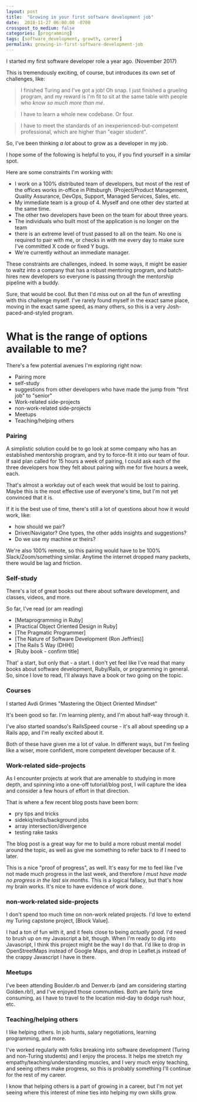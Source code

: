 ```yaml
---
layout: post
title:  "Growing in your first software development job"
date:  2018-11-27 06:00:00 -0700
crosspost_to_medium: false
categories: [programming]
tags: [software_development, growth, career]
permalink: growing-in-first-software-development-job
---
```


I started my first software developer role a year ago. (November 2017)

This is tremendously exciting, of course, but introduces its own set of challenges, like:

> I finished Turing and I've got a job! Oh snap. I just finished a grueling program, and my reward is I'm fit to sit at the same table with people who _know so much more than me_.

> I have to learn a whole new codebase. Or four.

> I have to meet the standards of an inexperienced-but-competent professional, which are higher than "eager student".

So, I've been thinking _a lot_ about to grow as a developer in my job.

I hope some of the following is helpful to you, if you find yourself in a similar spot.

Here are some constraints I'm working with:

- I work on a 100% distributed team of developers, but most of the rest of the offices works in-office in Pittsburgh. (Project/Product Management, Quality Assurance, DevOps, Support, Managed Services, Sales, etc.
- My immediate team is a group of 4. Myself and one other dev started at the same time.
- The other two developers have been on the team for about three years.
- The individuals who built most of the application is no longer on the team
- there is an extreme level of trust passed to all on the team. No one is required to pair with me, or checks in with me every day to make sure I've committed X code or fixed Y bugs.
- We're currently without an immediate manager. 

<!--more-->

These constraints are challenges, indeed. In some ways, it might be easier to waltz into a company that has a robust mentoring program, and batch-hires new developers so everyone is passing through the mentorship pipeline with a buddy.

Sure, that would be cool. But then I'd miss out on all the fun of wrestling with this challenge myself. I've rarely found myself in the exact same place, moving in the exact same speed, as many others, so this is a very Josh-paced-and-styled program. 

# What is the range of options available to me?

There's a few potential avenues I'm exploring right now:

- Pairing more
- self-study
- suggestions from other developers who have made the jump from "first job" to "senior"
- Work-related side-projects
- non-work-related side-projects
- Meetups
- Teaching/helping others


### Pairing

A simplistic solution could be to go look at some company who has an established mentorship program, and try to force-fit it into our team of four. If said plan called for 15 hours a week of pairing, I could ask each of the three developers how they felt about pairing with me for five hours a week, each.

That's almost a workday out of each week that would be lost to pairing. Maybe this is the most effective use of everyone's time, but I'm not yet convinced that it is. 

If it is the best use of time, there's still a lot of questions about how it would work, like:

- how should we pair? 
- Driver/Navigator? One types, the other adds insights and suggestions?
- Do we use my machine or theirs?

We're also 100% remote, so this pairing would have to be 100% Slack/Zoom/something similar. Anytime the internet dropped many packets, there would be lag and friction.

### Self-study

There's a lot of great books out there about software development, and classes, videos, and more. 

So far, I've read (or am reading)

- [Metaprogramming in Ruby]
- [Practical Object Oriented Design in Ruby]
- [The Pragmatic Programmer]
- [The Nature of Software Development (Ron Jeffries)]
- [The Rails 5 Way (DHH)]
- [Ruby book - confirm title]

That' a start, but only that - a start. I don't yet feel like I've read that many books about software development, Ruby/Rails, or programming in general. So, since I love to read, I'll always have a book or two going on the topic.

### Courses

I started Avdi Grimes "Mastering the Object Oriented Mindset"

It's been good so far. I'm learning plenty, and I'm about half-way through it. 

I've also started soandso's RailsSpeed course - it's all about speeding up a Rails app, and I'm really excited about it. 

Both of these have given me a lot of value. In different ways, but I'm feeling like a wiser, more confident, more competent developer because of it. 

### Work-related side-projects

As I encounter projects at work that are amenable to studying in more depth, and spinning into a one-off tutorial/blog post, I will capture the idea and consider a few hours of effort in that direction. 

That is where a few recent blog posts have been born:

- pry tips and tricks
- sidekiq/redis/background jobs
- array intersection/divergence
- testing rake tasks

The blog post is a great way for me to build a more robust mental model around the topic, as well as give me something to refer back to if I need to later.

This is a nice "proof of progress", as well. It's easy for me to feel like I've not made much progress in the last week, and therefore _I must have made no progress in the last six months_. This is a logical fallacy, but that's how my brain works. It's nice to have evidence of work done.

### non-work-related side-projects

I don't spend too much time on non-work related projects. I'd love to extend my Turing capstone project, [Block Value]. 

I had a ton of fun with it, and it feels close to being _actually good_. I'd need to brush up on my Javascript a bit, though. When I'm ready to dig into Javascript, I think this project might be the way I do that. I'd like to drop in OpenStreetMaps instead of Google Maps, and drop in Leaflet.js instead of the crappy Javascript I have in there. 

### Meetups

I've been attending Boulder.rb and Denver.rb (and am considering starting Golden.rb!), and I've enjoyed those communities. Both are fairly time consuming, as I have to travel to the location mid-day to dodge rush hour, etc. 

### Teaching/helping others

I like helping others. In job hunts, salary negotiations, learning programming, and more.

I've worked regularly with folks breaking into software development (Turing and non-Turing students) and I enjoy the process. It helps me stretch my empathy/teaching/understanding muscles, and I very much enjoy teaching, and seeing others make progress, so this is probably something I'll continue for the rest of my career. 

I know that helping others is a part of growing in a career, but I'm not yet seeing where this interest of mine ties into helping my own skills grow. 

